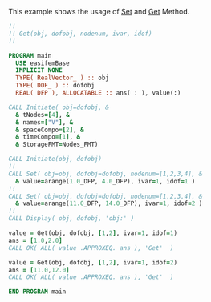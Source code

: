This example shows the usage of [Set](Set.md) and [Get](Get.md) Method.

```fortran
!!
!! Get(obj, dofobj, nodenum, ivar, idof)
!!
```

```fortran
PROGRAM main
  USE easifemBase
  IMPLICIT NONE
  TYPE( RealVector_ ) :: obj
  TYPE( DOF_ ) :: dofobj
  REAL( DFP ), ALLOCATABLE :: ans( : ), value(:)
```

```fortran
CALL Initiate( obj=dofobj, &
  & tNodes=[4], &
  & names=["V"], &
  & spaceCompo=[2], &
  & timeCompo=[1], &
  & StorageFMT=Nodes_FMT)
```

```fortran
CALL Initiate(obj, dofobj)
!!
CALL Set( obj=obj, dofobj=dofobj, nodenum=[1,2,3,4], &
  & value=arange(1.0_DFP, 4.0_DFP), ivar=1, idof=1 )
!!
CALL Set( obj=obj, dofobj=dofobj, nodenum=[1,2,3,4], &
  & value=arange(11.0_DFP, 14.0_DFP), ivar=1, idof=2 )
!!
CALL Display( obj, dofobj, 'obj:' )
```

```fortran
value = Get(obj, dofobj, [1,2], ivar=1, idof=1)
ans = [1.0,2.0]
CALL OK( ALL( value .APPROXEQ. ans ), 'Get'  )
```

```fortran
value = Get(obj, dofobj, [1,2], ivar=1, idof=2)
ans = [11.0,12.0]
CALL OK( ALL( value .APPROXEQ. ans ), 'Get'  )
```

```fortran
END PROGRAM main
```
